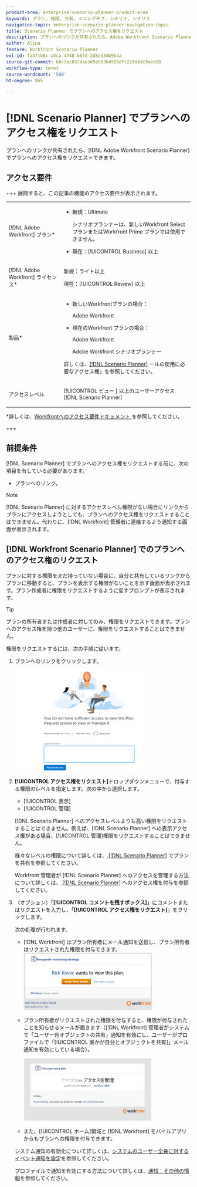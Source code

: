 ```yaml
---
product-area: enterprise-scenario-planner-product-area
keywords: プラン, 権限, 共有, イニシアチブ, シナリオ, シナリオ
navigation-topic: enterprise-scenario-planner-navigation-topic
title: Scenario Planner でプランへのアクセス権をリクエスト
description: プランへのリンクが共有されたら、Adobe Workfront Scenario Planner でプランへのアクセス権をリクエストできます。
author: Alina
feature: Workfront Scenario Planner
exl-id: fa47cb8c-a3ca-4748-b67d-2d8ed34b9b4a
source-git-commit: bbc3ac852dae3d9a503b4585dfc229d43c9aed28
workflow-type: tm+mt
source-wordcount: '500'
ht-degree: 86%

---
```


# [!DNL Scenario Planner] でプランへのアクセス権をリクエスト

プランへのリンクが共有されたら、[!DNL Adobe Workfront Scenario Planner] でプランへのアクセス権をリクエストできます。

## アクセス要件

+++ 展開すると、この記事の機能のアクセス要件が表示されます。

<table style="table-layout:auto"> 
 <col> 
 <col> 
 <tbody> 
  <tr> 
   <td> <p>[!DNL Adobe Workfront] プラン*</p> </td> 
   <td> <ul></li>
   <li><p>新規：Ultimate </p></li>
   <p>シナリオプランナーは、新しいWorkfront Select プランまたはWorkfront Prime プランでは使用できません。 </p>
   <li><p>現在：[!UICONTROL Business] 以上</p></ul>
   </td> 
  </tr> 
  <tr> 
   <td> <p>[!DNL Adobe Workfront] ライセンス*</p> </td> 
   <td> <p>新規：ライト以上</p> 
   <p>現在：[!UICONTROL Review] 以上</p> </td> 
  </tr> 
  <tr> 
   <td>製品* </td> 
   <td> <ul><li><p>新しいWorkfrontプランの場合：</p><p> Adobe Workfront</li></p>
   <li><p>現在のWorkfront プランの場合： </p>
   <p>Adobe Workfront</p> <p>Adobe Workfront シナリオプランナー</p></li></ul>

<p>詳しくは、<a href="../scenario-planner/access-needed-to-use-sp.md" class="MCXref xref">[!DNL Scenario Planner]</a> ールの使用に必要なアクセス権」を参照してください。 </p> </td> 
  </tr> 
  <tr data-mc-conditions=""> 
   <td>アクセスレベル </td> 
   <td>  <p>[!UICONTROL ビュー ] 以上のユーザーアクセス [!DNL Scenario Planner]</p>  </td> 
  </tr>
 </tbody> 
</table>

*詳しくは、[Workfrontへのアクセス要件ドキュメント ](/help/quicksilver/administration-and-setup/add-users/access-levels-and-object-permissions/access-level-requirements-in-documentation.md) を参照してください。

+++

## 前提条件

[!DNL Scenario Planner] でプランへのアクセス権をリクエストする前に、次の項目を有している必要があります。

* プランへのリンク。

>[!NOTE]
>
>[!DNL Scenario Planner] に対するアクセスレベル権限がない場合にリンクからプランにアクセスしようとしても、プランへのアクセス権をリクエストすることはできません。代わりに、[!DNL Workfront] 管理者に連絡するよう通知する画面が表示されます。

## [!DNL Workfront Scenario Planner] でのプランへのアクセス権のリクエスト

プランに対する権限をまだ持っていない場合に、自分と共有しているリンクからプランに移動すると、プランを表示する権限がないことを示す画面が表示されます。プラン作成者に権限をリクエストするように促すプロンプトが表示されます。

>[!TIP]
>
>プランの所有者または作成者に対してのみ、権限をリクエストできます。プランへのアクセス権を持つ他のユーザーに、権限をリクエストすることはできません。

権限をリクエストするには、次の手順に従います。

1. プランへのリンクをクリックします。

   ![](assets/request-access-to-plan-350x277.png)

1. **[!UICONTROL アクセス権をリクエスト]**&#x200B;ドロップダウンメニューで、付与する権限のレベルを指定します。次の中から選択します。

   * [!UICONTROL 表示]
   * [!UICONTROL 管理]

   [!DNL Scenario Planner] へのアクセスレベルよりも高い権限をリクエストすることはできません。例えば、[!DNL Scenario Planner] への表示アクセス権がある場合、[!UICONTROL 管理]権限をリクエストすることはできません。

   様々なレベルの権限について詳しくは、[ [!DNL Scenario Planner]](../scenario-planner/share-a-plan.md) でプランを共有を参照してください。

   Workfront 管理者が [!DNL Scenario Planner] へのアクセスを管理する方法について詳しくは、[ [!DNL Scenario Planner]](../administration-and-setup/add-users/configure-and-grant-access/grant-access-sp.md) へのアクセス権を付与を参照してください。

1. （オプション）「**[!UICONTROL コメントを残すボックス]**」にコメントまたはリクエストを入力し、「**[!UICONTROL アクセス権をリクエスト]**」をクリックします。

   次の処理が行われます。

   * [!DNL Workfront] はプラン所有者にメール通知を送信し、プラン所有者はリクエストされた権限を付与できます。\
     ![](assets/request-access-to-plan-email-350x156.png)

   * プラン所有者がリクエストされた権限を付与すると、権限が付与されたことを知らせるメールが届きます（[!DNL Workfront] 管理者がシステムで「ユーザー宛オブジェクトの共有」通知を有効にし、ユーザーがプロファイルで「[!UICONTROL 誰かが自分とオブジェクトを共有]」メール通知を有効にしている場合）。

     ![](assets/access-granted-to-plan-email-350x172.png)

   * また、[!UICONTROL ホーム]領域と [!DNL Workfront] モバイルアプリからもプランへの権限を付与できます。

   システム通知の有効化について詳しくは、[システムのユーザー全員に対するイベント通知を設定](../administration-and-setup/manage-workfront/emails/configure-event-notifications-for-everyone-in-the-system.md)を参照してください。

   プロファイルで通知を有効にする方法について詳しくは、[通知：その他の情報](../workfront-basics/using-notifications/notifications-misc-information.md)を参照してください。
